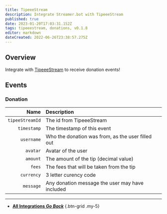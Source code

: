 ```yaml
---
title: TipeeeStream
description: Integrate Streamer.bot with TipeeeStream
published: true
date: 2023-01-20T17:03:31.152Z
tags: tipeeestream, donations, v0.1.8
editor: markdown
dateCreated: 2022-06-26T23:38:57.275Z
---
```


## Overview
Integrate with [TipeeeStream](https://www.tipeeestream.com) to receive donation events!

## Events
### Donation
Name | Description
----:|:------------
`tipeeStreamId` | The id from TipeeeStream
`timestamp` | The timestamp of this event
`username` | Who the donation was from, as the user filled out
`avatar` | Avatar of the user
`amount` | The amount of the tip (decimal value)
`fees` | The fees that will be taken from the tip
`currency` | 3 letter curency code
`message` | Any donation message the user may have included

---

- [<i class="mdi mdi-chevron-left"></i> **All Integrations *Go Back***](/Integrations)
{.btn-grid .my-5}